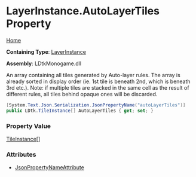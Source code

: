 # LayerInstance\.AutoLayerTiles Property

[Home](../../../README.md)

**Containing Type**: [LayerInstance](../README.md)

**Assembly**: LDtkMonogame\.dll

  
An array containing all tiles generated by Auto\-layer rules\. The array is already sorted
in display order \(ie\. 1st tile is beneath 2nd, which is beneath 3rd etc\.\)\.
Note: if multiple tiles are stacked in the same cell as the result of different rules,
all tiles behind opaque ones will be discarded\.

```csharp
[System.Text.Json.Serialization.JsonPropertyName("autoLayerTiles")]
public LDtk.TileInstance[] AutoLayerTiles { get; set; }
```

### Property Value

[TileInstance](../../TileInstance/README.md)\[\]

### Attributes

* [JsonPropertyNameAttribute](https://docs.microsoft.com/en-us/dotnet/api/system.text.json.serialization.jsonpropertynameattribute)

